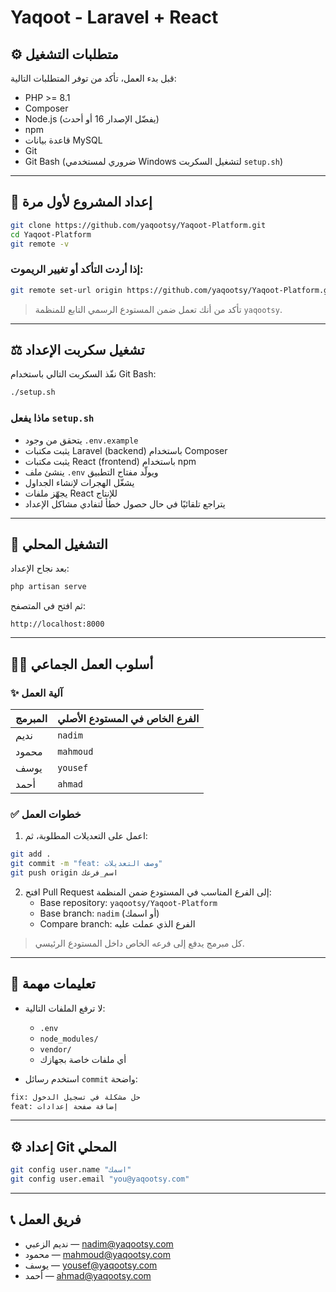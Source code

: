 # Yaqoot - Laravel + React

## ⚙️ متطلبات التشغيل

قبل بدء العمل، تأكد من توفر المتطلبات التالية:

- PHP >= 8.1
- Composer
- Node.js (يفضّل الإصدار 16 أو أحدث)
- npm
- قاعدة بيانات MySQL
- Git
- Git Bash (ضروري لمستخدمي Windows لتشغيل السكربت `setup.sh`)

---

## 🚀 إعداد المشروع لأول مرة

```bash
git clone https://github.com/yaqootsy/Yaqoot-Platform.git
cd Yaqoot-Platform
git remote -v
```

### إذا أردت التأكد أو تغيير الريموت:

```bash
git remote set-url origin https://github.com/yaqootsy/Yaqoot-Platform.git
```

> تأكد من أنك تعمل ضمن المستودع الرسمي التابع للمنظمة `yaqootsy`.

---

## ⚖️ تشغيل سكربت الإعداد

نفّذ السكربت التالي باستخدام Git Bash:

```bash
./setup.sh
```

### ماذا يفعل `setup.sh`

- يتحقق من وجود `.env.example`
- يثبت مكتبات Laravel (backend) باستخدام Composer
- يثبت مكتبات React (frontend) باستخدام npm
- ينشئ ملف `.env` ويولّد مفتاح التطبيق
- يشغّل الهجرات لإنشاء الجداول
- يجهّز ملفات React للإنتاج
- يتراجع تلقائيًا في حال حصول خطأ لتفادي مشاكل الإعداد

---

## 🧪 التشغيل المحلي

بعد نجاح الإعداد:

```bash
php artisan serve
```

ثم افتح في المتصفح:

```
http://localhost:8000
```

---

## 👨‍💻 أسلوب العمل الجماعي

### ✨ آلية العمل

| المبرمج | الفرع الخاص في المستودع الأصلي |
| ------- | ------------------------------ |
| نديم    | `nadim`                        |
| محمود   | `mahmoud`                      |
| يوسف    | `yousef`                       |
| أحمد    | `ahmad`                        |

### ✅ خطوات العمل

1. اعمل على التعديلات المطلوبة، ثم:

```bash
git add .
git commit -m "feat: وصف التعديلات"
git push origin اسم_فرعك
```

2. افتح Pull Request إلى الفرع المناسب في المستودع ضمن المنظمة:
   - Base repository: `yaqootsy/Yaqoot-Platform`
   - Base branch: `nadim` (أو اسمك)
   - Compare branch: الفرع الذي عملت عليه

> كل مبرمج يدفع إلى فرعه الخاص داخل المستودع الرئيسي.

---

## 📂 تعليمات مهمة

- لا ترفع الملفات التالية:

  - `.env`
  - `node_modules/`
  - `vendor/`
  - أي ملفات خاصة بجهازك

- استخدم رسائل `commit` واضحة:

```bash
fix: حل مشكلة في تسجيل الدخول
feat: إضافة صفحة إعدادات
```

---

## ⚙️ إعداد Git المحلي

```bash
git config user.name "اسمك"
git config user.email "you@yaqootsy.com"
```

---

## 📞 فريق العمل

- نديم الزعبي — [nadim@yaqootsy.com](mailto\:nadim@yaqootsy.com)
- محمود — [mahmoud@yaqootsy.com](mailto\:mahmoud@yaqootsy.com)
- يوسف — [yousef@yaqootsy.com](mailto\:yousef@yaqootsy.com)
- أحمد — [ahmad@yaqootsy.com](mailto\:ahmad@yaqootsy.com)

